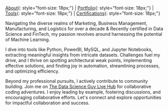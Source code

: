 [About](/about.md){: style="font-size: 18px;"} | [Portfolio](/portfolio.md){: style="font-size: 18px;"} | [Tools](/tools.md){: style="font-size: 18px;"} | [Certifications](/certifications.md){: style="font-size: 18px;"}

Navigating the diverse realms of Marketing, Business Management, Manufacturing, and Logistics for over a decade & Recently certified in Data Science and FinTech, my passion revolves around harnessing the potential of Machine Learning. 

I dive into tools like Python, PowerBI, MySQL, and Jupyter Notebooks, extracting meaningful insights from intricate datasets. Challenges fuel my drive, and I thrive on spotting architectural weak points, implementing effective solutions, and finding joy in automation, streamlining processes, and optimizing efficiency.

Beyond my professional pursuits, I actively contribute to community building. Join me on [The Data Science Guy Live Hub](https://thedatascienceguy.live/hub/login) for collaborative coding adventures. I enjoy leading by example, fostering discussions, and encouraging collaborative efforts. Let's connect and explore opportunities for impactful collaboration and success.
